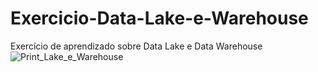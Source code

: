 # Exercicio-Data-Lake-e-Warehouse
Exercício de aprendizado sobre Data Lake e Data Warehouse
![Print_Lake_e_Warehouse](https://github.com/GReissC/Exercicio-Data-Lake-e-Warehouse/assets/114780800/4fc3869d-36c5-4a0b-b1fe-409c329b8520)
